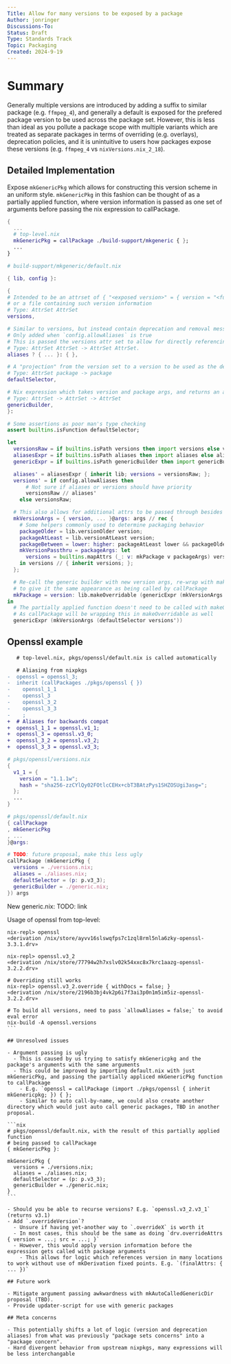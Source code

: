 ```yaml
---
Title: Allow for many versions to be exposed by a package
Author: jonringer
Discussions-To: 
Status: Draft
Type: Standards Track
Topic: Packaging
Created: 2024-9-19
---
```


# Summary

Generally multiple versions are introduced by adding a suffix to similar package
(e.g. `ffmpeg_4`), and generally a default is exposed for the prefered package
version to be used across the package set. However, this is less than ideal
as you pollute a package scope with multiple variants which are treated as
separate packages in terms of overriding (e.g. overlays), deprecation policies,
and it is unintuitive to users how packages expose these versions (e.g. `ffmpeg_4` vs `nixVersions.nix_2_18`).

## Detailed Implementation

Expose `mkGenericPkg` which allows for constructing this version scheme in an uniform style.
`mkGenericPkg` in this fashion can be thought of as a partially applied function, where
version information is passed as one set of arguments before passing the nix expression
to callPackage.

```nix
{
  ... 
  # top-level.nix
  mkGenericPkg = callPackage ./build-support/mkgeneric { };
  ... 
}
```

```nix
# build-support/mkgeneric/default.nix

{ lib, config }:

{
# Intended to be an attrset of { "<exposed version>" = { version = "<full version>"; src = <path>; } }
# or a file containing such version information
# Type: AttrSet AttrSet
versions,

# Similar to versions, but instead contain deprecation and removal messages
# Only added when `config.allowAliases` is true
# This is passed the versions attr set to allow for directly referencing the version entries
# Type: AttrSet AttrSet -> AttrSet AttrSet.
aliases ? { ... }: { },

# A "projection" from the version set to a version to be used as the default
# Type: AttrSet package -> package
defaultSelector,

# Nix expression which takes version and package args, and returns an attrset to pass to mkDerivation
# Type: AttrSet -> AttrSet -> AttrSet
genericBuilder,
}:

# Some assertions as poor man's type checking
assert builtins.isFunction defaultSelector;

let
  versionsRaw = if builtins.isPath versions then import versions else versions;
  aliasesExpr = if builtins.isPath aliases then import aliases else aliases;
  genericExpr = if builtins.isPath genericBuilder then import genericBuilder else genericBuilder;

  aliases' = aliasesExpr { inherit lib; versions = versionsRaw; };
  versions' = if config.allowAliases then
      # Not sure if aliases or versions should have priority
      versionsRaw // aliases'
    else versionsRaw;

  # This also allows for additional attrs to be passed through besides version and src
  mkVersionArgs = { version, ... }@args: args // rec {
    # Some helpers commonly used to determine packaging behavior
    packageOlder = lib.versionOlder version;
    packageAtLeast = lib.versionAtLeast version;
    packageBetween = lower: higher: packageAtLeast lower && packageOlder higher;
    mkVersionPassthru = packageArgs: let
      versions = builtins.mapAttrs (_: v: mkPackage v packageArgs) versions';
    in versions // { inherit versions; };
  };

  # Re-call the generic builder with new version args, re-wrap with makeOverridable
  # to give it the same appearance as being called by callPackage
  mkPackage = version: lib.makeOverridable (genericExpr (mkVersionArgs version));
in
  # The partially applied function doesn't need to be called with makeOverridable
  # As callPackage will be wrapping this in makeOverridable as well
  genericExpr (mkVersionArgs (defaultSelector versions'))
```

## Openssl example

```diff
   # top-level.nix, pkgs/openssl/default.nix is called automatically

   # Aliasing from nixpkgs
-  openssl = openssl_3;
-  inherit (callPackages ./pkgs/openssl { })
-    openssl_1_1
-    openssl_3
-    openssl_3_2
-    openssl_3_3
-    ;
+  # Aliases for backwards compat
+  openssl_1_1 = openssl.v1_1;
+  openssl_3 = openssl.v3_0;
+  openssl_3_2 = openssl.v3_2;
+  openssl_3_3 = openssl.v3_3;
```

```nix
# pkgs/openssl/versions.nix
{
  v1_1 = {
    version = "1.1.1w";
    hash = "sha256-zzCYlQy02FOtlcCEHx+cbT3BAtzPys1SHZOSUgi3asg=";
  };
  ...
}
```

```nix
# pkgs/openssl/default.nix
{ callPackage
, mkGenericPkg
, ...
}@args:

# TODO: future proposal, make this less ugly
callPackage (mkGenericPkg {
  versions = ./versions.nix;
  aliases = ./aliases.nix;
  defaultSelector = (p: p.v3_3);
  genericBuilder = ./generic.nix;
}) args
```

New generic.nix: TODO: link

Usage of openssl from top-level:
````
nix-repl> openssl     
«derivation /nix/store/ayvv16slswqfps7c1zql8rml5nla6zky-openssl-3.3.1.drv»

nix-repl> openssl.v3_2 
«derivation /nix/store/77794w2h7xslv02k54xxc8x7krc1aazg-openssl-3.2.2.drv»

# Overriding still works
nix-repl> openssl.v3_2.override { withDocs = false; }
«derivation /nix/store/2196b3bj4vk2p6i7f3ai3p0n1m5im5iz-openssl-3.2.2.drv»

# To build all versions, need to pass `allowAliases = false;` to avoid eval error
nix-build -A openssl.versions
```

## Unresolved issues

- Argument passing is ugly
  - This is caused by us trying to satisfy mkGenericpkg and the package's arguments with the same arguments
  - This could be improved by importing default.nix with just mkGenericPkg, and passing the partially appliced mkGenericPkg function to callPackage
    - E.g. `openssl = callPackage (import ./pkgs/openssl { inherit mkGenericpkg; }) { }; 
    - Similar to auto call-by-name, we could also create another directory which would just auto call generic packages, TBD in another proposal.

```nix
# pkgs/openssl/default.nix, with the result of this partially applied function
# being passed to callPackage
{ mkGenericPkg }:

mkGenericPkg {
  versions = ./versions.nix;
  aliases = ./aliases.nix;
  defaultSelector = (p: p.v3_3);
  genericBuilder = ./generic.nix;
}
```

- Should you be able to recurse versions? E.g. `openssl.v3_2.v3_1` (returns v3.1)
- Add `.overrideVersion`?
  - Unsure if having yet-another way to `.overrideX` is worth it
  - In most cases, this should be the same as doing `drv.overrideAttrs { version = ...; src = ...; }`
  - However, this would apply version information before the expression gets called with package arguments
    - This allows for logic which references version in many locations to work without use of mkDerivation fixed points. E.g. `(finalAttrs: { ... })`

## Future work

- Mitigate argument passing awkwardness with mkAutoCalledGenericDir proposal (TBD).
- Provide updater-script for use with generic packages

## Meta concerns

- This potentially shifts a lot of logic (version and deprecation aliases) from what was previously "package sets concerns" into a "package concern".
- Hard divergent behavior from upstream nixpkgs, many expressions will be less interchangable
